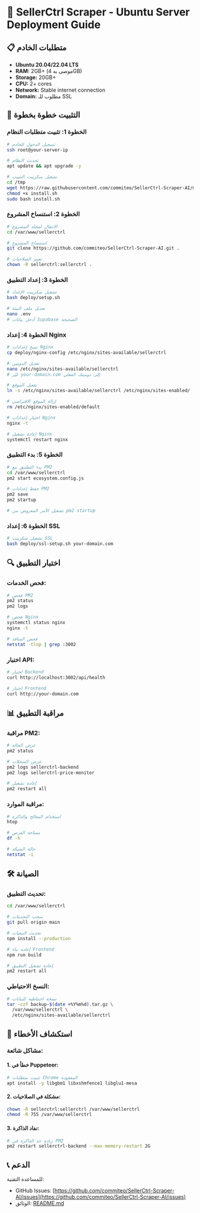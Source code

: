 # 🚀 SellerCtrl Scraper - Ubuntu Server Deployment Guide

## 📋 متطلبات الخادم

- **Ubuntu 20.04/22.04 LTS**
- **RAM:** 2GB+ (موصى به 4GB)
- **Storage:** 20GB+ 
- **CPU:** 2+ cores
- **Network:** Stable internet connection
- **Domain:** مطلوب للـ SSL

## 🔧 التثبيت خطوة بخطوة

### الخطوة 1: تثبيت متطلبات النظام

```bash
# تسجيل الدخول للخادم
ssh root@your-server-ip

# تحديث النظام
apt update && apt upgrade -y

# تشغيل سكريبت التثبيت
cd /tmp
wget https://raw.githubusercontent.com/commiteo/SellerCtrl-Scraper-AI/main/deploy/install.sh
chmod +x install.sh
sudo bash install.sh
```

### الخطوة 2: استنساخ المشروع

```bash
# الانتقال لمجلد المشروع
cd /var/www/sellerctrl

# استنساخ المشروع
git clone https://github.com/commiteo/SellerCtrl-Scraper-AI.git .

# تغيير الصلاحيات
chown -R sellerctrl:sellerctrl .
```

### الخطوة 3: إعداد التطبيق

```bash
# تشغيل سكريبت الإعداد
bash deploy/setup.sh

# تعديل ملف البيئة
nano .env
# أدخل بيانات Supabase الصحيحة
```

### الخطوة 4: إعداد Nginx

```bash
# نسخ إعدادات Nginx
cp deploy/nginx-config /etc/nginx/sites-available/sellerctrl

# تعديل الدومين
nano /etc/nginx/sites-available/sellerctrl
# غيّر your-domain.com إلى دومينك الفعلي

# تفعيل الموقع
ln -s /etc/nginx/sites-available/sellerctrl /etc/nginx/sites-enabled/

# إزالة الموقع الافتراضي
rm /etc/nginx/sites-enabled/default

# اختبار إعدادات Nginx
nginx -t

# إعادة تشغيل Nginx
systemctl restart nginx
```

### الخطوة 5: بدء التطبيق

```bash
# بدء التطبيق مع PM2
cd /var/www/sellerctrl
pm2 start ecosystem.config.js

# حفظ إعدادات PM2
pm2 save
pm2 startup

# تشغيل الأمر المعروض من pm2 startup
```

### الخطوة 6: إعداد SSL

```bash
# تشغيل سكريبت SSL
bash deploy/ssl-setup.sh your-domain.com
```

## 🔍 اختبار التطبيق

### فحص الخدمات:
```bash
# فحص PM2
pm2 status
pm2 logs

# فحص Nginx
systemctl status nginx
nginx -t

# فحص المنافذ
netstat -tlnp | grep :3002
```

### اختبار API:
```bash
# اختبار Backend
curl http://localhost:3002/api/health

# اختبار Frontend
curl http://your-domain.com
```

## 📊 مراقبة التطبيق

### مراقبة PM2:
```bash
# عرض الحالة
pm2 status

# عرض السجلات
pm2 logs sellerctrl-backend
pm2 logs sellerctrl-price-monitor

# إعادة تشغيل
pm2 restart all
```

### مراقبة الموارد:
```bash
# استخدام المعالج والذاكرة
htop

# مساحة القرص
df -h

# حالة الشبكة
netstat -i
```

## 🛠️ الصيانة

### تحديث التطبيق:
```bash
cd /var/www/sellerctrl

# سحب التحديثات
git pull origin main

# تحديث التبعيات
npm install --production

# إعادة بناء Frontend
npm run build

# إعادة تشغيل التطبيق
pm2 restart all
```

### النسخ الاحتياطي:
```bash
# نسخة احتياطية للبيانات
tar -czf backup-$(date +%Y%m%d).tar.gz \
  /var/www/sellerctrl \
  /etc/nginx/sites-available/sellerctrl
```

## 🚨 استكشاف الأخطاء

### مشاكل شائعة:

#### 1. خطأ في Puppeteer:
```bash
# تثبيت متطلبات Chrome المفقودة
apt install -y libgbm1 libxshmfence1 libglu1-mesa
```

#### 2. مشكلة في الصلاحيات:
```bash
chown -R sellerctrl:sellerctrl /var/www/sellerctrl
chmod -R 755 /var/www/sellerctrl
```

#### 3. نفاد الذاكرة:
```bash
# زيادة حد الذاكرة في PM2
pm2 restart sellerctrl-backend --max-memory-restart 2G
```

## 📞 الدعم

للمساعدة التقنية:
- GitHub Issues: [https://github.com/commiteo/SellerCtrl-Scraper-AI/issues](https://github.com/commiteo/SellerCtrl-Scraper-AI/issues)
- الوثائق: [README.md](../README.md)
